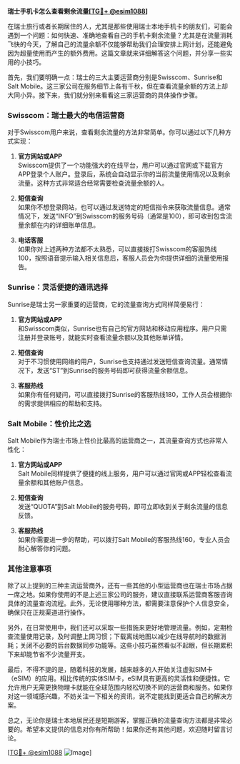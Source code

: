 **瑞士手机卡怎么查看剩余流量[[TG💪+ @esim1088](https://t.me/s/esim1088)]**

在瑞士旅行或者长期居住的人，尤其是那些使用瑞士本地手机卡的朋友们，可能会遇到一个问题：如何快速、准确地查看自己的手机卡剩余流量？尤其是在流量消耗飞快的今天，了解自己的流量余额不仅能够帮助我们合理安排上网计划，还能避免因为超量使用而产生的额外费用。这篇文章就来详细解答这个问题，并分享一些实用的小技巧。

首先，我们要明确一点：瑞士的三大主要运营商分别是Swisscom、Sunrise和Salt Mobile。这三家公司在服务细节上各有千秋，但在查看流量余额的方法上却大同小异。接下来，我们就分别来看看这三家运营商的具体操作步骤。

### Swisscom：瑞士最大的电信运营商

对于Swisscom用户来说，查看剩余流量的方法非常简单。你可以通过以下几种方式实现：

1. **官方网站或APP**  
   Swisscom提供了一个功能强大的在线平台，用户可以通过官网或下载官方APP登录个人账户。登录后，系统会自动显示你的当前流量使用情况以及剩余流量。这种方式非常适合经常需要检查流量余额的人。

2. **短信查询**  
   如果你不想登录网站，也可以通过发送特定的短信指令来获取流量信息。通常情况下，发送“INFO”到Swisscom的服务号码（通常是100），即可收到包含流量余额在内的详细账单信息。

3. **电话客服**  
   如果你对上述两种方法都不太熟悉，可以直接拨打Swisscom的客服热线100，按照语音提示输入相关信息后，客服人员会为你提供详细的流量使用报告。

### Sunrise：灵活便捷的通讯选择

Sunrise是瑞士另一家重要的运营商，它的流量查询方式同样简便易行：

1. **官方网站或APP**  
   和Swisscom类似，Sunrise也有自己的官方网站和移动应用程序。用户只需注册并登录账号，就能实时查看流量余额以及其他账单详情。

2. **短信查询**  
   对于不习惯使用网络的用户，Sunrise也支持通过发送短信查询流量。通常情况下，发送“ST”到Sunrise的服务号码即可获得流量余额信息。

3. **客服热线**  
   如果你有任何疑问，可以直接拨打Sunrise的客服热线180，工作人员会根据你的需求提供相应的帮助和支持。

### Salt Mobile：性价比之选

Salt Mobile作为瑞士市场上性价比最高的运营商之一，其流量查询方式也非常人性化：

1. **官方网站或APP**  
   Salt Mobile同样提供了便捷的线上服务，用户可以通过官网或APP轻松查看流量余额和其他账户信息。

2. **短信查询**  
   发送“QUOTA”到Salt Mobile的服务号码，即可立即收到关于剩余流量的信息反馈。

3. **客服热线**  
   如果你需要进一步的帮助，可以拨打Salt Mobile的客服热线160，专业人员会耐心解答你的问题。

### 其他注意事项

除了以上提到的三种主流运营商外，还有一些其他的小型运营商也在瑞士市场占据一席之地。如果你使用的不是上述三家公司的服务，建议直接联系运营商客服咨询具体的流量查询流程。此外，无论使用哪种方法，都需要注意保护个人信息安全，确保只在正规渠道进行操作。

另外，在日常使用中，我们还可以采取一些措施来更好地管理流量。例如，定期检查流量使用记录，及时调整上网习惯；下载离线地图以减少在线导航时的数据消耗；关闭不必要的后台数据同步功能等。这些小技巧虽然看似不起眼，但长期累积下来却能节省不少流量开支。

最后，不得不提的是，随着科技的发展，越来越多的人开始关注虚拟SIM卡（eSIM）的应用。相比传统的实体SIM卡，eSIM具有更高的灵活性和便捷性。它允许用户无需更换物理卡就能在全球范围内轻松切换不同的运营商和服务。如果你对这一领域感兴趣，不妨关注一下相关的资讯，说不定能找到更适合自己的解决方案。

总之，无论你是瑞士本地居民还是短期游客，掌握正确的流量查询方法都是非常必要的。希望本文提供的信息对你有所帮助！如果你还有其他问题，欢迎随时留言讨论。

[[TG💪+ @esim1088](https://t.me/s/esim1088) ![Image](https://i.postimg.cc/4NQfJmqS/Snipaste-2025-05-13-00-14-12.png)]